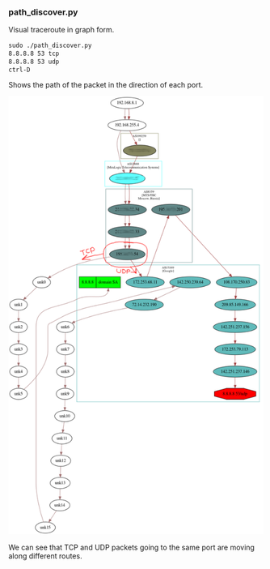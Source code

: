 ### path_discover.py
Visual traceroute in graph form.

```
sudo ./path_discover.py
8.8.8.8 53 tcp
8.8.8.8 53 udp
ctrl-D
```

Shows the path of the packet in the direction of each port.

![path_discover.png](demo/path_discover.png)

We can see that TCP and UDP packets going to the same port are moving along different routes.
